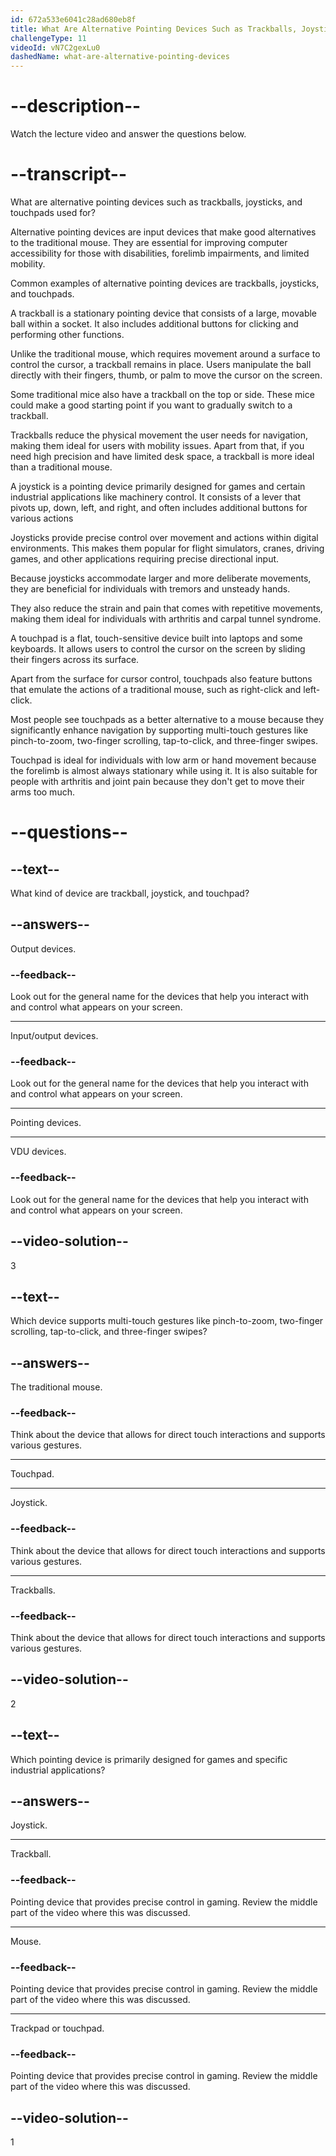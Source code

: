 ```yaml
---
id: 672a533e6041c28ad680eb8f
title: What Are Alternative Pointing Devices Such as Trackballs, Joysticks, and Touchpads Used For?
challengeType: 11
videoId: vN7C2gexLu0
dashedName: what-are-alternative-pointing-devices
---
```


# --description--

Watch the lecture video and answer the questions below.

# --transcript--

What are alternative pointing devices such as trackballs, joysticks, and touchpads used for?

Alternative pointing devices are input devices that make good alternatives to the traditional mouse. They are essential for improving computer accessibility for those with disabilities, forelimb impairments, and limited mobility.

Common examples of alternative pointing devices are trackballs, joysticks, and touchpads.

A trackball is a stationary pointing device that consists of a large, movable ball within a socket. It also includes additional buttons for clicking and performing other functions.

Unlike the traditional mouse, which requires movement around a surface to control the cursor, a trackball remains in place. Users manipulate the ball directly with their fingers, thumb, or palm to move the cursor on the screen.

Some traditional mice also have a trackball on the top or side. These mice could make a good starting point if you want to gradually switch to a trackball.

Trackballs reduce the physical movement the user needs for navigation, making them ideal for users with mobility issues. 
Apart from that, if you need high precision and have limited desk space, a trackball is more ideal than a traditional mouse.

A joystick is a pointing device primarily designed for games and certain industrial applications like machinery control. It consists of a lever that pivots up, down, left, and right, and often includes additional buttons for various actions

Joysticks provide precise control over movement and actions within digital environments. This makes them popular for flight simulators, cranes, driving games, and other applications requiring precise directional input.

Because joysticks accommodate larger and more deliberate movements, they are beneficial for individuals with tremors and unsteady hands.

They also reduce the strain and pain that comes with repetitive movements, making them ideal for individuals with arthritis and carpal tunnel syndrome.

A touchpad is a flat, touch-sensitive device built into laptops and some keyboards. It allows users to control the cursor on the screen by sliding their fingers across its surface.

Apart from the surface for cursor control, touchpads also feature buttons that emulate the actions of a traditional mouse, such as right-click and left-click.

Most people see touchpads as a better alternative to a mouse because they significantly enhance navigation by supporting multi-touch gestures like pinch-to-zoom, two-finger scrolling, tap-to-click, and three-finger swipes.

Touchpad is ideal for individuals with low arm or hand movement because the forelimb is almost always stationary while using it. It is also suitable for people with arthritis and joint pain because they don't get to move their arms too much.

# --questions--

## --text--

What kind of device are trackball, joystick, and touchpad?

## --answers--

Output devices.

### --feedback--

Look out for the general name for the devices that help you interact with and control what appears on your screen.

---

Input/output devices.

### --feedback--

Look out for the general name for the devices that help you interact with and control what appears on your screen.

---

Pointing devices.

---

VDU devices.

### --feedback--

Look out for the general name for the devices that help you interact with and control what appears on your screen.

## --video-solution--

3

## --text--

Which device supports multi-touch gestures like pinch-to-zoom, two-finger scrolling, tap-to-click, and three-finger swipes?

## --answers--

The traditional mouse.

### --feedback--

Think about the device that allows for direct touch interactions and supports various gestures.

---

Touchpad.

---

Joystick.

### --feedback--

Think about the device that allows for direct touch interactions and supports various gestures.

---

Trackballs.

### --feedback--

Think about the device that allows for direct touch interactions and supports various gestures.

## --video-solution--

2

## --text--

Which pointing device is primarily designed for games and specific industrial applications?

## --answers--

Joystick.

---

Trackball.

### --feedback--

Pointing device that provides precise control in gaming. Review the middle part of the video where this was 
discussed.

---

Mouse.

### --feedback--

Pointing device that provides precise control in gaming. Review the middle part of the video where this was discussed.

---

Trackpad or touchpad.

### --feedback--

Pointing device that provides precise control in gaming. Review the middle part of the video where this was discussed.

## --video-solution--

1
